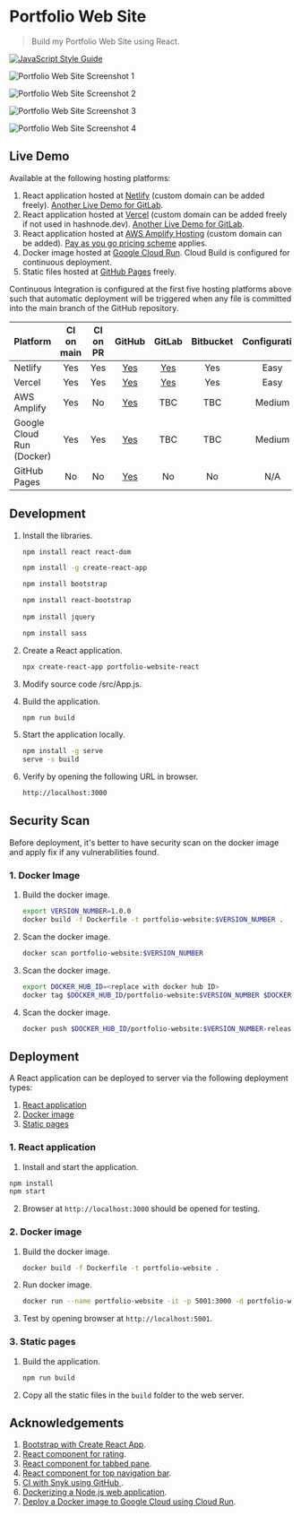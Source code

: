 # Portfolio Web Site

> Build my Portfolio Web Site using React.

[![JavaScript Style Guide](https://img.shields.io/badge/code_style-standard-brightgreen.svg)](https://standardjs.com)

![Portfolio Web Site Screenshot 1](public/images/PortfolioWebSite1.png)

![Portfolio Web Site Screenshot 2](public/images/PortfolioWebSite2.png)

![Portfolio Web Site Screenshot 3](public/images/PortfolioWebSite3.png)

![Portfolio Web Site Screenshot 4](public/images/PortfolioWebSite4.png)

## Live Demo

Available at the following hosting platforms:
1. React application hosted at [Netlify](https://netlify-portfolio.adafycheng.dev) (custom domain can be added freely).  [Another Live Demo for GitLab](https://netlify-portfolio-gitlab.adafycheng.dev).
2. React application hosted at [Vercel](https://portfolio-website-react-adafycheng.vercel.app) (custom domain can be added freely if not used in hashnode.dev). [Another Live Demo for GitLab](https://portfolio-website-react-gitlab.vercel.app).
3. React application hosted at [AWS Amplify Hosting](https://aws-portfolio.adafycheng.dev) (custom domain can be added).  <a href="https://aws.amazon.com/amplify/pricing/" target="_blank">Pay as you go pricing scheme</a> applies.
4. Docker image hosted at [Google Cloud Run](https://gcp-portfolio.adafycheng.dev).  Cloud Build is configured for continuous deployment.
5. Static files hosted at [GitHub Pages](https://adafycheng.github.io) freely.

Continuous Integration is configured at the first five hosting platforms above such that automatic deployment will be triggered when any file is committed into the main branch of the GitHub repository.

| Platform                  | CI on main | CI on PR |                            GitHub                            |                          GitLab                          | Bitbucket | Configuration | Email Notification |
|---------------------------|:----------:|:--------:|:------------------------------------------------------------:|:--------------------------------------------------------:|:---------:|:-------------:|:------------------:|
| Netlify                   |    Yes     |   Yes    |       [Yes](https://netlify-portfolio.adafycheng.dev)        |  [Yes](https://netlify-portfolio-gitlab.adafycheng.dev)  |    Yes    |     Easy      |        Yes         |
| Vercel                    |    Yes     |   Yes    | [Yes](https://portfolio-website-react-adafycheng.vercel.app) | [Yes](https://portfolio-website-react-gitlab.vercel.app) |    Yes    |     Easy      |         No         |
| AWS Amplify               |    Yes     |    No    |         [Yes](https://aws-portfolio.adafycheng.dev)          |                           TBC                            |    TBC    |    Medium     |         No         |
| Google Cloud Run (Docker) |    Yes     |   Yes    |         [Yes](https://gcp-portfolio.adafycheng.dev)          |                           TBC                            |    TBC    |    Medium     |         No         |
| GitHub Pages              |     No     |    No    |             [Yes](https://adafycheng.github.io)              |                            No                            |    No     |      N/A      |         No         |


## Development

1. Install the libraries.

    ```bash
    npm install react react-dom

    npm install -g create-react-app

    npm install bootstrap

    npm install react-bootstrap
  
    npm install jquery
   
    npm install sass
    ```

2. Create a React application.

    ```sh
    npx create-react-app portfolio-website-react
    ```
   
3. Modify source code /src/App.js.

4. Build the application.
    ```sh
    npm run build
    ```

5. Start the application locally.
    ```sh
    npm install -g serve
    serve -s build
    ```

6. Verify by opening the following URL in browser.
    ```sh
    http://localhost:3000
    ```

## Security Scan

Before deployment, it's better to have security scan on the docker image and apply fix if any vulnerabilities found.

### 1. Docker Image

1. Build the docker image.

    ```sh
    export VERSION_NUMBER=1.0.0
    docker build -f Dockerfile -t portfolio-website:$VERSION_NUMBER .
    ```

2. Scan the docker image.

    ```sh
    docker scan portfolio-website:$VERSION_NUMBER
    ```

3. Scan the docker image.

    ```sh
    export DOCKER_HUB_ID=<replace with docker hub ID>
    docker tag $DOCKER_HUB_ID/portfolio-website:$VERSION_NUMBER $DOCKER_HUB_ID/portfolio-website:$VERSION_NUMBER-release
    ```
   
4. Scan the docker image.

    ```sh
    docker push $DOCKER_HUB_ID/portfolio-website:$VERSION_NUMBER-release
    ```


## Deployment

A React application can be deployed to server via the following deployment types:
1. [React application](#1-react-application)
2. [Docker image](#2-docker-image)
3. [Static pages](#3-static-pages)

### 1. React application

1. Install and start the application.

```sh
npm install
npm start
```

2. Browser at `http://localhost:3000` should be opened for testing.

### 2. Docker image

1. Build the docker image.

    ```sh
    docker build -f Dockerfile -t portfolio-website .
    ```

2. Run docker image.

    ```sh
    docker run --name portfolio-website -it -p 5001:3000 -d portfolio-website
    ```

3. Test by opening browser at `http://localhost:5001`.


### 3. Static pages

1. Build the application.

    ```sh
    npm run build
    ```

2. Copy all the static files in the `build` folder to the web server.


## Acknowledgements

1. [Bootstrap with Create React App](https://www.npmjs.com/package/create-react-app).
2. [React component for rating](https://www.npmjs.com/package/reactjs-rating-component).
3. [React component for tabbed pane](https://www.npmjs.com/package/reactjs-tabbedpane-component).
4. [React component for top navigation bar](https://www.npmjs.com/package/reactjs-topnav-component).
5. [CI with Snyk using GitHub ](https://blog.adafycheng.dev/ci-with-snyk-using-github-actions).
6. [Dockerizing a Node.js web application](https://blog.adafycheng.dev/dockerizing-a-nodejs-web-application).
7. [Deploy a Docker image to Google Cloud using Cloud Run](https://blog.adafycheng.dev/deploy-a-docker-image-to-google-cloud-using-cloud-run).